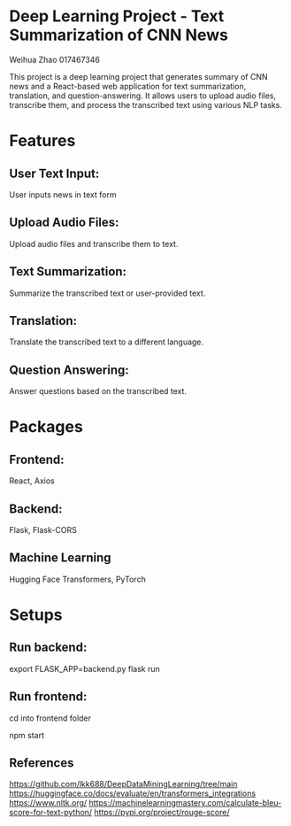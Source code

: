 # Deep Learning Project - Text Summarization of CNN News
Weihua Zhao 017467346

This project is a deep learning project that generates summary of CNN news and a React-based web application for text summarization, translation, and question-answering. It allows users to upload audio files, transcribe them, and process the transcribed text using various NLP tasks.

# Features

## User Text Input:
User inputs news in text form
## Upload Audio Files: 
Upload audio files and transcribe them to text.
## Text Summarization: 
Summarize the transcribed text or user-provided text.
## Translation: 
Translate the transcribed text to a different language.
## Question Answering: 
Answer questions based on the transcribed text.


# Packages

## Frontend: 
React, Axios

## Backend: 
Flask, Flask-CORS

## Machine Learning 
Hugging Face Transformers, PyTorch


# Setups

## Run backend:
export FLASK_APP=backend.py 
flask run

## Run frontend:
cd into frontend folder

npm start

## References

https://github.com/lkk688/DeepDataMiningLearning/tree/main
https://huggingface.co/docs/evaluate/en/transformers_integrations
https://www.nltk.org/
https://machinelearningmastery.com/calculate-bleu-score-for-text-python/
https://pypi.org/project/rouge-score/





